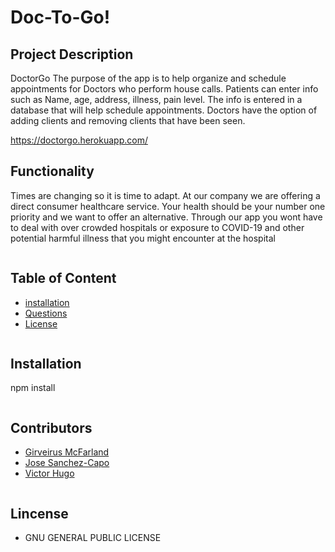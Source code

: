 # Doc-To-Go!

## Project Description

DoctorGo
The purpose of the app is to help organize and schedule appointments for Doctors who perform house calls. Patients can enter info such as Name, age, address, illness, pain level. The info is entered in a database that will help schedule appointments. Doctors have the option of adding clients and removing clients that have been seen. 

https://doctorgo.herokuapp.com/

## Functionality

Times are changing so it is time to adapt. At our company we are offering a direct consumer healthcare service. Your health should be your number one priority and we want to offer an alternative. Through our app you wont have to deal with over crowded hospitals or exposure to COVID-19 and other potential harmful illness that you might encounter at the hospital

````

````
## Table of Content
* [installation](#Installation) 
* [Questions](#Questions)
* [License](#License)   

````

````
## Installation

npm install

````
````
## Contributors
* [Girveirus McFarland](https://github.com/gsmac14)
* [Jose Sanchez-Capo](https://github.com/josesanchezcapo)
* [Victor Hugo](https://github.com/hugo2211)


````
````
## Lincense
* GNU GENERAL PUBLIC LICENSE
````
